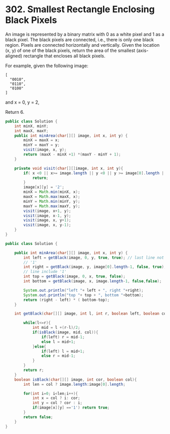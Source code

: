 # 302. Smallest Rectangle Enclosing Black Pixels

An image is represented by a binary matrix with 0 as a white pixel and 1 as a black pixel. The black pixels are connected, i.e., there is only one black region. Pixels are connected horizontally and vertically. Given the location \(x, y\) of one of the black pixels, return the area of the smallest \(axis-aligned\) rectangle that encloses all black pixels.

For example, given the following image:

```
[
  "0010",
  "0110",
  "0100"
]
```

and x = 0, y = 2,

Return 6.

```java
public class Solution {
    int minX, minY;
    int maxX, maxY;
    public int minArea(char[][] image, int x, int y) {
        minX = maxX = x;
        minY = maxY = y;
        visit(image, x, y);
        return (maxX - minX +1) *(maxY - minY + 1);
    }

    private void visit(char[][]image, int x, int y){
        if( x <0 || x>= image.length || y <0 || y >= image[0].length || image[x][y] != '1'){
            return;
        }
        image[x][y] = '2';
        minX = Math.min(minX, x);
        maxX = Math.max(maxX, x);
        minY = Math.min(minY, y);
        maxY = Math.max(maxY, y);
        visit(image, x+1, y);
        visit(image, x-1, y);
        visit(image, x, y+1);
        visit(image, x, y-1);
    }
}
```


```java
public class Solution {

    public int minArea(char[][] image, int x, int y) {
        int left = getBlack(image, 0, y, true, true); // last line not include
        // '1'
        int right = getBlack(image, y, image[0].length-1, false, true); // last
        // line include '1'
        int top = getBlack(image, 0, x, true, false);
        int bottom = getBlack(image, x, image.length-1, false,false);

        System.out.println("left "+ left + ", right "+right);
        System.out.println("top "+ top + ", bottom "+bottom);
        return (right - left) * ( bottom-top);
    }

    int getBlack(char[][] image, int l, int r, boolean left, boolean col){

        while(l<=r){
            int mid = l +(r-l)/2;
            if(isBlack(image, mid, col)){
                if(left) r = mid-1;
                else l = mid+1;
            }else{
                if(left) l = mid+1;
                else r = mid-1;
            }
        }
        return r;
    }
    boolean isBlack(char[][] image, int cor, boolean col){
        int len = col ? image.length:image[0].length;

        for(int i=0; i<len;i++){
            int x = col ? i: cor;
            int y = col ? cor : i;
            if(image[x][y] =='1') return true;
        }
        return false;
    }
}
```


